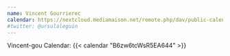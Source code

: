 ```yaml
---
name: Vincent Gourrierec
calendar: https://nextcloud.mediamaison.net/remote.php/dav/public-calendars/B6zw6tcWsR5EA644?export
#twitter: @ursulaleguin
---
```


Vincent-gou Calendar: {{< calendar "B6zw6tcWsR5EA644" >}}

<!-- If needed you can download my professional planning:
[ICS](https://nextcloud.mediamaison.net/remote.php/dav/public-calendars/B6zw6tcWsR5EA644?export)

Or you can suscribe to it:
[WEBCAL](webcal://nextcloud.mediamaison.net/remote.php/dav/public-calendars/6twBojdEb7NKrNKK?export) -->

